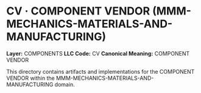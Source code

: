 # CV · COMPONENT VENDOR (MMM-MECHANICS-MATERIALS-AND-MANUFACTURING)

**Layer:** COMPONENTS
**LLC Code:** CV
**Canonical Meaning:** COMPONENT VENDOR

This directory contains artifacts and implementations for the COMPONENT VENDOR within the MMM-MECHANICS-MATERIALS-AND-MANUFACTURING domain.
